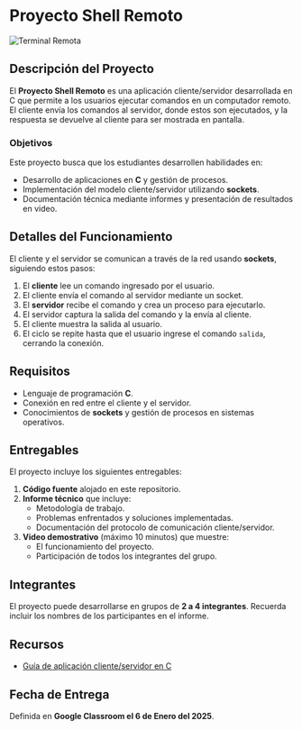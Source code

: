 # Proyecto Shell Remoto

![Terminal Remota](https://www.google.com/url?sa=i&url=https%3A%2F%2Fwww.tecnozero.com%2Fblog%2Fterminal-server%2F&psig=AOvVaw20MMGdOlTpWxSGgGTeqaj1&ust=1735038678034000&source=images&cd=vfe&opi=89978449&ved=0CBEQjRxqFwoTCLixkPLgvYoDFQAAAAAdAAAAABAR)


## Descripción del Proyecto
El **Proyecto Shell Remoto** es una aplicación cliente/servidor desarrollada en C que permite a los usuarios ejecutar comandos en un computador remoto.  
El cliente envía los comandos al servidor, donde estos son ejecutados, y la respuesta se devuelve al cliente para ser mostrada en pantalla.

### Objetivos
Este proyecto busca que los estudiantes desarrollen habilidades en:
- Desarrollo de aplicaciones en **C** y gestión de procesos.
- Implementación del modelo cliente/servidor utilizando **sockets**.
- Documentación técnica mediante informes y presentación de resultados en video.

## Detalles del Funcionamiento
El cliente y el servidor se comunican a través de la red usando **sockets**, siguiendo estos pasos:

1. El **cliente** lee un comando ingresado por el usuario.
2. El cliente envía el comando al servidor mediante un socket.
3. El **servidor** recibe el comando y crea un proceso para ejecutarlo.
4. El servidor captura la salida del comando y la envía al cliente.
5. El cliente muestra la salida al usuario.
6. El ciclo se repite hasta que el usuario ingrese el comando `salida`, cerrando la conexión.

## Requisitos
- Lenguaje de programación **C**.
- Conexión en red entre el cliente y el servidor.
- Conocimientos de **sockets** y gestión de procesos en sistemas operativos.

## Entregables
El proyecto incluye los siguientes entregables:

1. **Código fuente** alojado en este repositorio.
2. **Informe técnico** que incluye:
   - Metodología de trabajo.
   - Problemas enfrentados y soluciones implementadas.
   - Documentación del protocolo de comunicación cliente/servidor.
3. **Video demostrativo** (máximo 10 minutos) que muestre:
   - El funcionamiento del proyecto.
   - Participación de todos los integrantes del grupo.

## Integrantes
El proyecto puede desarrollarse en grupos de **2 a 4 integrantes**. Recuerda incluir los nombres de los participantes en el informe.

## Recursos
- [Guía de aplicación cliente/servidor en C](https://www.geeksforgeeks.org/simple-client-server-application-in-c/)

## Fecha de Entrega
Definida en **Google Classroom el 6 de Enero del 2025**.

